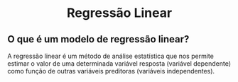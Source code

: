 <h1 align="center">
  Regressão Linear
</h1>

<h2>
 O que é um modelo de regressão linear? 
</h2>
A regressão linear é um método de análise estatística que nos permite estimar o valor de uma determinada variável resposta (variável dependente) como função de outras variáveis preditoras (variáveis independentes).

[](https://miro.medium.com/max/614/1*2N1AY78eKaJr-w-Z-YaDxw.png)
